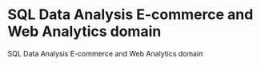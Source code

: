 # SQL Data Analysis E-commerce and Web Analytics domain
SQL Data Analysis E-commerce and Web Analytics domain
